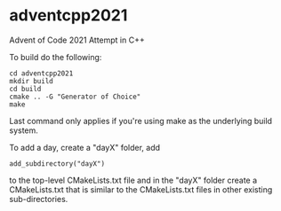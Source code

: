 # adventcpp2021
Advent of Code 2021 Attempt in C++

To build do the following:

````
cd adventcpp2021
mkdir build
cd build
cmake .. -G "Generator of Choice"
make
````
Last command only applies if you're using make as the underlying build system.

To add a day, create a "dayX" folder, add

````
add_subdirectory("dayX")
````
to the top-level CMakeLists.txt file
and in the "dayX" folder create a CMakeLists.txt that is similar to the CMakeLists.txt files in other existing sub-directories.
